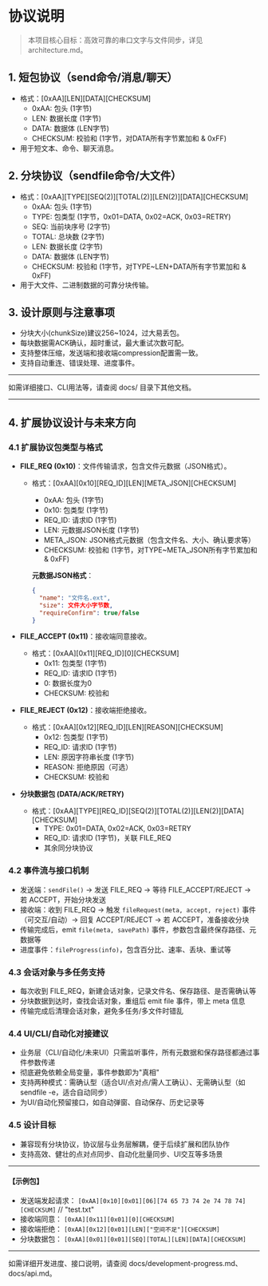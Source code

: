 # 协议说明

> 本项目核心目标：高效可靠的串口文字与文件同步，详见 architecture.md。

## 1. 短包协议（send命令/消息/聊天）
- 格式：[0xAA][LEN][DATA][CHECKSUM]
  - 0xAA: 包头 (1字节)
  - LEN: 数据长度 (1字节)
  - DATA: 数据体 (LEN字节)
  - CHECKSUM: 校验和 (1字节，对DATA所有字节累加和 & 0xFF)
- 用于短文本、命令、聊天消息。

## 2. 分块协议（sendfile命令/大文件）
- 格式：[0xAA][TYPE][SEQ(2)][TOTAL(2)][LEN(2)][DATA][CHECKSUM]
  - 0xAA: 包头 (1字节)
  - TYPE: 包类型 (1字节，0x01=DATA, 0x02=ACK, 0x03=RETRY)
  - SEQ: 当前块序号 (2字节)
  - TOTAL: 总块数 (2字节)
  - LEN: 数据长度 (2字节)
  - DATA: 数据体 (LEN字节)
  - CHECKSUM: 校验和 (1字节，对TYPE~LEN+DATA所有字节累加和 & 0xFF)
- 用于大文件、二进制数据的可靠分块传输。

## 3. 设计原则与注意事项
- 分块大小(chunkSize)建议256~1024，过大易丢包。
- 每块数据需ACK确认，超时重试，最大重试次数可配。
- 支持整体压缩，发送端和接收端compression配置需一致。
- 支持自动重连、错误处理、进度事件。

---

如需详细接口、CLI用法等，请查阅 docs/ 目录下其他文档。

---

## 4. 扩展协议设计与未来方向

### 4.1 扩展协议包类型与格式
- **FILE_REQ (0x10)**：文件传输请求，包含文件元数据（JSON格式）。
  - 格式：[0xAA][0x10][REQ_ID][LEN][META_JSON][CHECKSUM]
    - 0xAA: 包头 (1字节)
    - 0x10: 包类型 (1字节)
    - REQ_ID: 请求ID (1字节)
    - LEN: 元数据JSON长度 (1字节)
    - META_JSON: JSON格式元数据（包含文件名、大小、确认要求等）
    - CHECKSUM: 校验和 (1字节，对TYPE~META_JSON所有字节累加和 & 0xFF)
    
    **元数据JSON格式**：
    ```json
    {
      "name": "文件名.ext",
      "size": 文件大小字节数,
      "requireConfirm": true/false
    }
    ```

- **FILE_ACCEPT (0x11)**：接收端同意接收。
  - 格式：[0xAA][0x11][REQ_ID][0][CHECKSUM]
    - 0x11: 包类型 (1字节)
    - REQ_ID: 请求ID (1字节)
    - 0: 数据长度为0
    - CHECKSUM: 校验和

- **FILE_REJECT (0x12)**：接收端拒绝接收。
  - 格式：[0xAA][0x12][REQ_ID][LEN][REASON][CHECKSUM]
    - 0x12: 包类型 (1字节)
    - REQ_ID: 请求ID (1字节)
    - LEN: 原因字符串长度 (1字节)
    - REASON: 拒绝原因（可选）
    - CHECKSUM: 校验和

- **分块数据包 (DATA/ACK/RETRY)**
  - 格式：[0xAA][TYPE][REQ_ID][SEQ(2)][TOTAL(2)][LEN(2)][DATA][CHECKSUM]
    - TYPE: 0x01=DATA, 0x02=ACK, 0x03=RETRY
    - REQ_ID: 请求ID (1字节)，关联 FILE_REQ
    - 其余同分块协议

### 4.2 事件流与接口机制
- 发送端：`sendFile()` → 发送 FILE_REQ → 等待 FILE_ACCEPT/REJECT → 若 ACCEPT，开始分块发送
- 接收端：收到 FILE_REQ → 触发 `fileRequest(meta, accept, reject)` 事件（可交互/自动）→ 回复 ACCEPT/REJECT → 若 ACCEPT，准备接收分块
- 传输完成后，emit `file(meta, savePath)` 事件，参数包含最终保存路径、元数据等
- 进度事件：`fileProgress(info)`，包含百分比、速率、丢块、重试等

### 4.3 会话对象与多任务支持
- 每次收到 FILE_REQ，新建会话对象，记录文件名、保存路径、是否需确认等
- 分块数据到达时，查找会话对象，重组后 emit file 事件，带上 meta 信息
- 传输完成后清理会话对象，避免多任务/多文件时错乱

### 4.4 UI/CLI/自动化对接建议
- 业务层（CLI/自动化/未来UI）只需监听事件，所有元数据和保存路径都通过事件参数传递
- 彻底避免依赖全局变量，事件参数即为"真相"
- 支持两种模式：需确认型（适合UI/点对点/需人工确认）、无需确认型（如 sendfile -e，适合自动同步）
- 为UI/自动化预留接口，如自动弹窗、自动保存、历史记录等

### 4.5 设计目标
- 兼容现有分块协议，协议层与业务层解耦，便于后续扩展和团队协作
- 支持高效、健壮的点对点同步、自动化批量同步、UI交互等多场景

---

#### 【示例包】
- 发送端发起请求：
  `[0xAA][0x10][0x01][06][74 65 73 74 2e 74 78 74][CHECKSUM]`  // "test.txt"
- 接收端同意：
  `[0xAA][0x11][0x01][0][CHECKSUM]`
- 接收端拒绝：
  `[0xAA][0x12][0x01][LEN]["空间不足"][CHECKSUM]`
- 分块数据包：
  `[0xAA][0x01][0x01][SEQ][TOTAL][LEN][DATA][CHECKSUM]`

---

如需详细开发进度、接口说明，请查阅 docs/development-progress.md、docs/api.md。 
